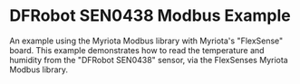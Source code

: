 # DFRobot SEN0438 Modbus Example

An example using the Myriota Modbus library with Myriota's "FlexSense" board.
This example demonstrates how to read the temperature and humidity from the
"DFRobot SEN0438" sensor, via the FlexSenses Myriota Modbus library.
